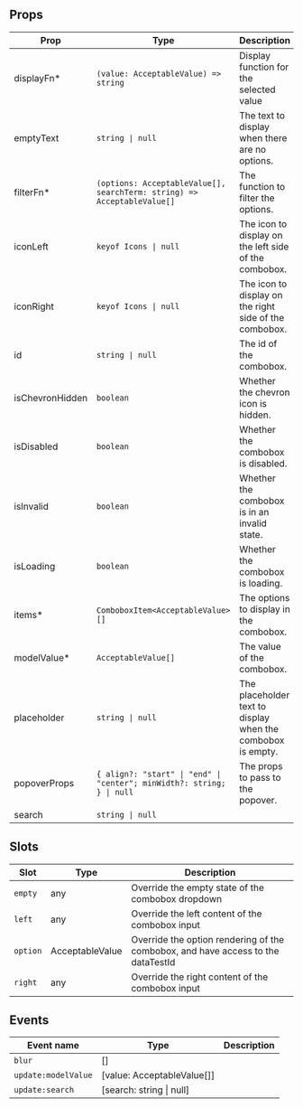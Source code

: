 <!-- This file is automatically generated, do not edit manually. -->

<script setup>
import AppMultiComboboxPlayground from './AppMultiComboboxPlayground.vue'
</script>

<AppMultiComboboxPlayground />

## Props

| Prop | Type | Description | Default |
| ---- | ---- | ----------- | ------- |
| displayFn* | `(value: AcceptableValue) => string` | Display function for the selected value |  |
| emptyText | `string \| null` | The text to display when there are no options. | `null` |
| filterFn* | `(options: AcceptableValue[], searchTerm: string) => AcceptableValue[]` | The function to filter the options. |  |
| iconLeft | `keyof Icons \| null` | The icon to display on the left side of the combobox. |  |
| iconRight | `keyof Icons \| null` | The icon to display on the right side of the combobox. |  |
| id | `string \| null` | The id of the combobox. | `null` |
| isChevronHidden | `boolean` | Whether the chevron icon is hidden. | `false` |
| isDisabled | `boolean` | Whether the combobox is disabled. | `false` |
| isInvalid | `boolean` | Whether the combobox is in an invalid state. | `false` |
| isLoading | `boolean` | Whether the combobox is loading. | `false` |
| items* | `ComboboxItem<AcceptableValue>[]` | The options to display in the combobox. |  |
| modelValue* | `AcceptableValue[]` | The value of the combobox. |  |
| placeholder | `string \| null` | The placeholder text to display when the combobox is empty. | `null` |
| popoverProps | `{ align?: "start" \| "end" \| "center"; minWidth?: string; } \| null` | The props to pass to the popover. | `null` |
| search | `string \| null` |  |  |


## Slots

| Slot | Type | Description |
| --------- | ---- | ----------- |
| `empty` | any | Override the empty state of the combobox dropdown |
| `left` | any | Override the left content of the combobox input |
| `option` | AcceptableValue | Override the option rendering of the combobox, and have access to the dataTestId |
| `right` | any | Override the right content of the combobox input |


## Events

| Event name | Type | Description |
| ---------- | ---- | ----------- |
| `blur` | [] |  |
| `update:modelValue` | [value: AcceptableValue[]] |  |
| `update:search` | [search: string \| null] |  |

